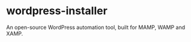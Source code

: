 wordpress-installer
===================

An open-source WordPress automation tool, built for MAMP, WAMP and XAMP.
